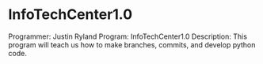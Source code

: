 # InfoTechCenter1.0

Programmer: Justin Ryland
Program: InfoTechCenter1.0
Description: This program will teach us how to make branches, commits, and develop python code.

